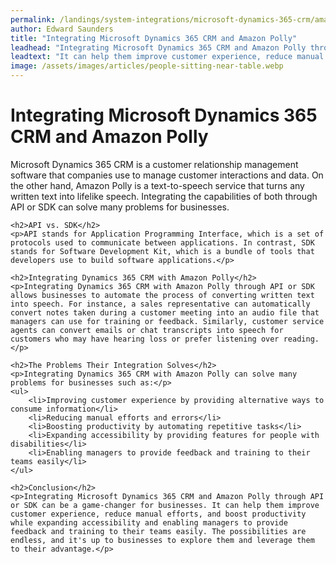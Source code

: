 ```yaml
---
permalink: /landings/system-integrations/microsoft-dynamics-365-crm/amazon-polly
author: Edward Saunders
title: "Integrating Microsoft Dynamics 365 CRM and Amazon Polly"
leadhead: "Integrating Microsoft Dynamics 365 CRM and Amazon Polly through API or SDK can be a game-changer for businesses"
leadtext: "It can help them improve customer experience, reduce manual efforts, and boost productivity while expanding accessibility and enabling managers to provide feedback and training to their teams easily. The possibilities are endless, and it's up to businesses to explore them and leverage them to their advantage."
image: /assets/images/articles/people-sitting-near-table.webp
---
```

<div class="arttext">	<h1>Integrating Microsoft Dynamics 365 CRM and Amazon Polly</h1>
	<p>Microsoft Dynamics 365 CRM is a customer relationship management software that companies use to manage customer interactions and data. On the other hand, Amazon Polly is a text-to-speech service that turns any written text into lifelike speech. Integrating the capabilities of both through API or SDK can solve many problems for businesses.</p>

	<h2>API vs. SDK</h2>
	<p>API stands for Application Programming Interface, which is a set of protocols used to communicate between applications. In contrast, SDK stands for Software Development Kit, which is a bundle of tools that developers use to build software applications.</p>

	<h2>Integrating Dynamics 365 CRM with Amazon Polly</h2>
	<p>Integrating Dynamics 365 CRM with Amazon Polly through API or SDK allows businesses to automate the process of converting written text into speech. For instance, a sales representative can automatically convert notes taken during a customer meeting into an audio file that managers can use for training or feedback. Similarly, customer service agents can convert emails or chat transcripts into speech for customers who may have hearing loss or prefer listening over reading.</p>

	<h2>The Problems Their Integration Solves</h2>
	<p>Integrating Dynamics 365 CRM with Amazon Polly can solve many problems for businesses such as:</p>
	<ul>
		<li>Improving customer experience by providing alternative ways to consume information</li>
		<li>Reducing manual efforts and errors</li>
		<li>Boosting productivity by automating repetitive tasks</li>
		<li>Expanding accessibility by providing features for people with disabilities</li>
		<li>Enabling managers to provide feedback and training to their teams easily</li>
	</ul>

	<h2>Conclusion</h2>
	<p>Integrating Microsoft Dynamics 365 CRM and Amazon Polly through API or SDK can be a game-changer for businesses. It can help them improve customer experience, reduce manual efforts, and boost productivity while expanding accessibility and enabling managers to provide feedback and training to their teams easily. The possibilities are endless, and it's up to businesses to explore them and leverage them to their advantage.</p>
</div>